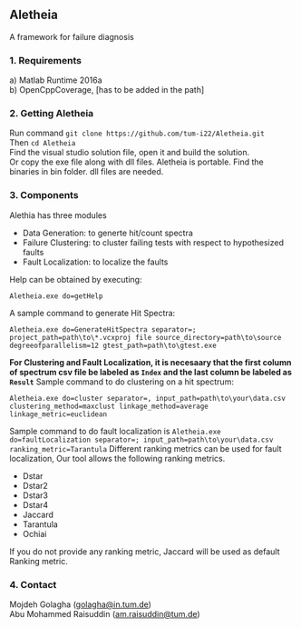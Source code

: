 ## Aletheia
A framework for failure diagnosis

### 1. Requirements
a) Matlab Runtime 2016a<br />
b) OpenCppCoverage, [has to be added in the path]<br />



### 2. Getting Aletheia
Run command ```git clone https://github.com/tum-i22/Aletheia.git```<br />
Then ```cd Aletheia```<br />
Find the visual studio solution file, open it and build the solution. <br />
Or copy the exe file along with dll files. Aletheia is portable. Find the binaries in bin folder. dll files are needed. 

### 3. Components
Alethia has three modules
* Data Generation: to generte hit/count spectra
* Failure Clustering: to cluster failing tests with respect to hypothesized faults
* Fault Localization: to localize the faults

Help can be obtained by executing:

```Aletheia.exe do=getHelp```

A sample command to generate Hit Spectra:

```Aletheia.exe do=GenerateHitSpectra separator=; project_path=path\to\*.vcxproj file source_directory=path\to\source degreeofparallelism=12 gtest_path=path\to\gtest.exe ```

**For Clustering and Fault Localization, it is necesaary that the first column of spectrum csv file be labeled as ```Index``` and the last column be labeled as ```Result```**
Sample command to do clustering on a hit spectrum:

```Aletheia.exe do=cluster separator=, input_path=path\to\your\data.csv  clustering_method=maxclust linkage_method=average linkage_metric=euclidean ```

Sample command to do fault localization is ```Aletheia.exe do=faultLocalization separator=; input_path=path\to\your\data.csv ranking_metric=Tarantula``` Different ranking metrics can be used for fault localization, Our tool allows the following ranking metrics. 
* Dstar
* Dstar2
* Dstar3
* Dstar4
* Jaccard
* Tarantula
* Ochiai

If you do not provide any ranking metric, Jaccard will be used as default Ranking metric. 

### 4. Contact
Mojdeh Golagha (golagha@in.tum.de) <br />
Abu Mohammed Raisuddin (am.raisuddin@tum.de)
